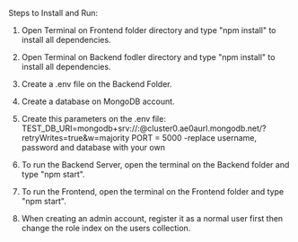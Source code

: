 Steps to Install and Run:

1. Open Terminal on Frontend folder directory and type "npm install" to install all dependencies.

2. Open Terminal on Backend fodler directory and type "npm install" to install all dependencies.

3. Create a .env file on the Backend Folder.

4. Create a database on MongoDB account.

5. Create this parameters on the .env file:
      TEST_DB_URI=mongodb+srv://<username>:<password>@cluster0.ae0aurl.mongodb.net/<database>?retryWrites=true&w=majority
      PORT = 5000
                              -replace username, password and database with your own
6. To run the Backend Server, open the terminal on the Backend folder and type "npm start".

7. To run the Frontend, open the terminal on the Frontend folder and type "npm start".

8. When creating an admin account, register it as a normal user first then change the role index on the users collection.
